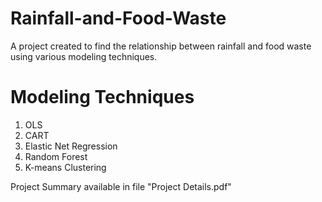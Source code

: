 # Rainfall-and-Food-Waste
A project created to find the relationship between rainfall and food waste using various modeling techniques.

# Modeling Techniques
1. OLS
2. CART
3. Elastic Net Regression
4. Random Forest
5. K-means Clustering

Project Summary available in file "Project Details.pdf"
